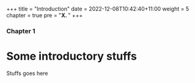 +++
title = "Introduction"
date = 2022-12-08T10:42:40+11:00
weight = 5
chapter = true
pre = "<b>X. </b>"
+++

### Chapter 1

# Some introductory stuffs

Stuffs goes here